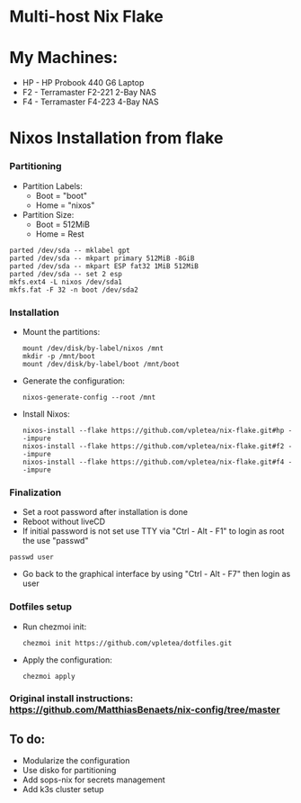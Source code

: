# Multi-host Nix Flake

# My Machines:
- HP - HP Probook 440 G6 Laptop
- F2 - Terramaster F2-221 2-Bay NAS
- F4 - Terramaster F4-223 4-Bay NAS

# Nixos Installation from flake
### Partitioning
- Partition Labels:
  - Boot = "boot"
  - Home = "nixos"
- Partition Size:
  - Boot = 512MiB
  - Home = Rest
```
parted /dev/sda -- mklabel gpt
parted /dev/sda -- mkpart primary 512MiB -8GiB
parted /dev/sda -- mkpart ESP fat32 1MiB 512MiB
parted /dev/sda -- set 2 esp
mkfs.ext4 -L nixos /dev/sda1
mkfs.fat -F 32 -n boot /dev/sda2
```
### Installation
- Mount the partitions:
  ```
  mount /dev/disk/by-label/nixos /mnt
  mkdir -p /mnt/boot
  mount /dev/disk/by-label/boot /mnt/boot
  ```
- Generate the configuration:
  ```
  nixos-generate-config --root /mnt
  ```
- Install Nixos:
  ```
  nixos-install --flake https://github.com/vpletea/nix-flake.git#hp --impure
  nixos-install --flake https://github.com/vpletea/nix-flake.git#f2 --impure
  nixos-install --flake https://github.com/vpletea/nix-flake.git#f4 --impure
  ```
### Finalization
  - Set a root password after installation is done
  - Reboot without liveCD
  - If initial password is not set use TTY via "Ctrl - Alt - F1" to login as root the use "passwd"
```
passwd user
```
  - Go back to the graphical interface by using "Ctrl - Alt - F7" then login as user

### Dotfiles setup
- Run chezmoi init:
  ```
  chezmoi init https://github.com/vpletea/dotfiles.git
  ```
- Apply the configuration:
  ```
  chezmoi apply
  ```

### Original install instructions: https://github.com/MatthiasBenaets/nix-config/tree/master
## To do:
  - Modularize the configuration
  - Use disko for partitioning
  - Add sops-nix for secrets management
  - Add k3s cluster setup
